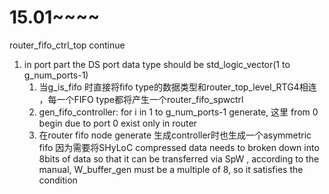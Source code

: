 # 15.01~~~~

router_fifo_ctrl_top continue

1. in port part the DS port data type should be std_logic_vector(1 to g_num_ports-1)
   1. 当g_is_fifo 时直接将fifo type的数据类型和router_top_level_RTG4相连 ，每一个FIFO type都将产生一个router_fifo_spwctrl
   2. gen_fifo_controller: for i in 1 to g_num_ports-1 generate, 这里 from 0 begin due to port 0 exist only in router
   3. 在router fifo node generate 生成controller时也生成一个asymmetric fifo 因为需要将SHyLoC compressed data needs to broken down into 8bits of data so that it can be transferred via SpW , according to the manual, W_buffer_gen must be a multiple of 8, so it satisfies the condition
